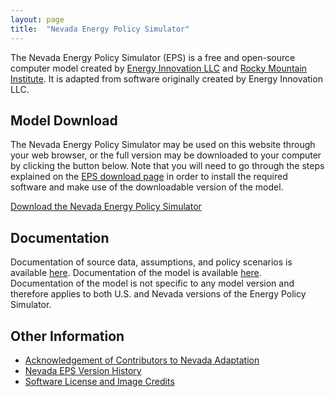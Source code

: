```yaml
---
layout: page
title:  "Nevada Energy Policy Simulator"
---
```


The Nevada Energy Policy Simulator (EPS) is a free and open-source computer model created by [Energy Innovation LLC](https://energyinnovation.org/) and [Rocky Mountain Institute](https://rmi.org/).  It is adapted from software originally created by Energy Innovation LLC.

## Model Download

The Nevada Energy Policy Simulator may be used on this website through your web browser, or the full version may be downloaded to your computer by clicking the button below.  Note that you will need to go through the steps explained on the [EPS download page](https://us.energypolicy.solutions/docs/download.html) in order to install the required software and make use of the downloadable version of the model.

<p><a href="https://github.com/Energy-Innovation/eps-nevada/archive/3.1.1.zip" class="btn">Download the Nevada Energy Policy Simulator</a></p>

## Documentation

Documentation of source data, assumptions, and policy scenarios is available [here](https://github.com/Energy-Innovation/eps-nevada/raw/main/Nevada%20EPS%20Scenario%20Assumptions.pdf). Documentation of the model is available [here](https://us.energypolicy.solutions/docs/index.html).  Documentation of the model is not specific to any model version and therefore applies to both U.S. and Nevada versions of the Energy Policy Simulator.

## Other Information

* [Acknowledgement of Contributors to Nevada Adaptation](acknowledgement.html)
* [Nevada EPS Version History](version-history.html)
* [Software License and Image Credits](software-license.html)

